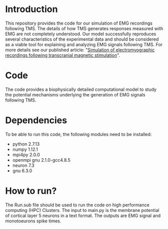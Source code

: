 # Introduction
This repository provides the code for our simulation of EMG recordings following TMS. The details of how TMS generates responses measured with EMG are not completely understood. Our model successfully reproduces several characteristics of the experimental data and should be considered as a viable tool for explaining and analyzing EMG signals following TMS. For more details see our published article: "[Simulation of electromyographic recordings following transcranial magnetic stimulation](https://doi.org/10.1152/jn.00626.2017)".

# Code
The code provides a biophysically detailed computational model to study the potential mechanisms underlying the generation of EMG signals following TMS. 

# Dependencies
To be able to run this code, the following modules need to be installed:
* python 2.7.13 
* numpy 1.12.1 
* mpi4py 2.0.0
* openmpi gnu 2.1.0-gcc4.8.5 
* neuron 7.3
* gnu 6.3.0

# How to run?
The Run.sub file should be used to run the code on high performance computing (HPC) Clusters. The input to main.py is the membrane potential of cortical layer 5 neurons in a text format. The outputs are EMG signal and monotoeurons spike times.
